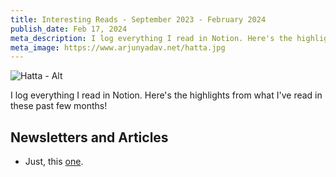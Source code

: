 ```yaml
---
title: Interesting Reads - September 2023 - February 2024
publish_date: Feb 17, 2024
meta_description: I log everything I read in Notion. Here's the highlights from what I've read in these past few months!
meta_image: https://www.arjunyadav.net/hatta.jpg
---
```


![Hatta - Alt](/hatta-alt.jpg)

I log everything I read in Notion. Here's the highlights from what I've read in these past few months!

## Newsletters and Articles

- Just, this [one](https://forum.effectivealtruism.org/posts/RXFcmrf7E5fLhb43e/things-to-check-about-a-job-or-internship).
